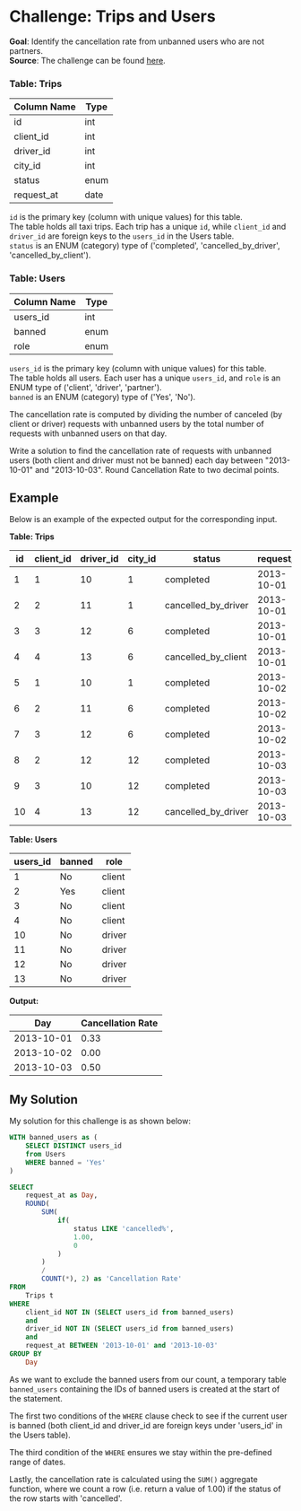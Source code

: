 # Challenge: Trips and Users
**Goal**: Identify the cancellation rate from unbanned users who are not partners.\
**Source**: The challenge can be found [here](https://leetcode.com/problems/trips-and-users/description/).

### Table: Trips

| Column Name | Type     |
|-------------|----------|
| id          | int      |
| client_id   | int      |
| driver_id   | int      |
| city_id     | int      |
| status      | enum     |
| request_at  | date     |

`id` is the primary key (column with unique values) for this table.  
The table holds all taxi trips. Each trip has a unique `id`, while `client_id` and `driver_id` are foreign keys to the `users_id` in the Users table.  
`status` is an ENUM (category) type of ('completed', 'cancelled_by_driver', 'cancelled_by_client').

### Table: Users

| Column Name | Type     |
|-------------|----------|
| users_id    | int      |
| banned      | enum     |
| role        | enum     |

`users_id` is the primary key (column with unique values) for this table.  
The table holds all users. Each user has a unique `users_id`, and `role` is an ENUM type of ('client', 'driver', 'partner').  
`banned` is an ENUM (category) type of ('Yes', 'No').

The cancellation rate is computed by dividing the number of canceled (by client or driver) requests with unbanned users by the total number of requests with unbanned users on that day.

Write a solution to find the cancellation rate of requests with unbanned users (both client and driver must not be banned) each day between "2013-10-01" and "2013-10-03". Round Cancellation Rate to two decimal points.

## Example
Below is an example of the expected output for the corresponding input.

**Table: Trips**

| id  | client_id | driver_id | city_id | status              | request_at |
|-----|-----------|-----------|---------|---------------------|------------|
| 1   | 1         | 10        | 1       | completed           | 2013-10-01 |
| 2   | 2         | 11        | 1       | cancelled_by_driver | 2013-10-01 |
| 3   | 3         | 12        | 6       | completed           | 2013-10-01 |
| 4   | 4         | 13        | 6       | cancelled_by_client | 2013-10-01 |
| 5   | 1         | 10        | 1       | completed           | 2013-10-02 |
| 6   | 2         | 11        | 6       | completed           | 2013-10-02 |
| 7   | 3         | 12        | 6       | completed           | 2013-10-02 |
| 8   | 2         | 12        | 12      | completed           | 2013-10-03 |
| 9   | 3         | 10        | 12      | completed           | 2013-10-03 |
| 10  | 4         | 13        | 12      | cancelled_by_driver | 2013-10-03 |

**Table: Users**

| users_id | banned | role   |
|----------|--------|--------|
| 1        | No     | client |
| 2        | Yes    | client |
| 3        | No     | client |
| 4        | No     | client |
| 10       | No     | driver |
| 11       | No     | driver |
| 12       | No     | driver |
| 13       | No     | driver |

**Output:**

| Day        | Cancellation Rate |
|------------|-------------------|
| 2013-10-01 | 0.33              |
| 2013-10-02 | 0.00              |
| 2013-10-03 | 0.50              |

## My Solution
My solution for this challenge is as shown below:
```sql
WITH banned_users as (
    SELECT DISTINCT users_id
    from Users
    WHERE banned = 'Yes'
)

SELECT 
    request_at as Day, 
    ROUND(
        SUM(
            if(
                status LIKE 'cancelled%',
                1.00, 
                0
            )
        ) 
        / 
        COUNT(*), 2) as 'Cancellation Rate'
FROM 
    Trips t
WHERE
    client_id NOT IN (SELECT users_id from banned_users)
    and
    driver_id NOT IN (SELECT users_id from banned_users)
    and
    request_at BETWEEN '2013-10-01' and '2013-10-03'
GROUP BY
    Day
```

As we want to exclude the banned users from our count, a temporary table `banned_users` containing the IDs of banned users is created at the start of the statement.

The first two conditions of the `WHERE` clause check to see if the current user is banned (both client_id and driver_id are foreign keys under 'users_id' in the Users table).

The third condition of the `WHERE` ensures we stay within the pre-defined range of dates.

Lastly, the cancellation rate is calculated using the `SUM()` aggregate function, where we count a row (i.e. return a value of 1.00) if the status of the row starts with 'cancelled'.

